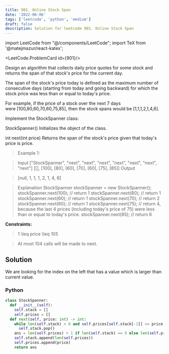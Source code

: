 ```yaml
---
title: 901. Online Stock Span
date: '2022-06-06'
tags: ['leetcode', 'python', 'medium']
draft: false
description: Solution for leetcode 901. Online Stock Span
---
```

import LeetCode from "@/components/LeetCode";
import TeX from '@matejmazur/react-katex';

<LeetCode.ProblemCard id={901}/>
 
Design an algorithm that collects daily price quotes for some stock and returns the span of that stock's price for the current day.

The span of the stock's price today is defined as the maximum number of consecutive days (starting from today and going backward) for which the stock price was less than or equal to today's price.

For example, if the price of a stock over the next 7 days were [100,80,60,70,60,75,85], then the stock spans would be [1,1,1,2,1,4,6].

Implement the StockSpanner class:

StockSpanner() Initializes the object of the class.

int next(int price) Returns the span of the stock's price given that today's price is price.

 > Example 1:

 > Input
 > ["StockSpanner", "next", "next", "next", "next", "next", "next", "next"]
 > [[], [100], [80], [60], [70], [60], [75], [85]]
 > Output

 > [null, 1, 1, 1, 2, 1, 4, 6]

 > Explanation StockSpanner stockSpanner <TeX>=</TeX> new StockSpanner(); stockSpanner.next(100); // return 1 stockSpanner.next(80); // return 1 stockSpanner.next(60); // return 1 stockSpanner.next(70); // return 2 stockSpanner.next(60); // return 1 stockSpanner.next(75); // return 4, because the last 4 prices (including today's price of 75) were less than or equal to today's price. stockSpanner.next(85); // return 6

**Constraints:**

 > 1 <TeX>\leq</TeX> price <TeX>\leq</TeX> 105

 > At most 104 calls will be made to next.


## Solution
We are looking for the index on the left that has a value which is larger than current value.

### Python
```python
class StockSpanner:
  def __init__(self):
    self.stack = []     
    self.prices = []
  def next(self, price: int) -> int:
    while len(self.stack) > 0 and self.prices[self.stack[-1]] <= price:
      self.stack.pop()
    ans = len(self.prices) + 1 if len(self.stack) == 0 else len(self.prices) - self.stack[-1]
    self.stack.append(len(self.prices))
    self.prices.append(price)
    return ans

```

